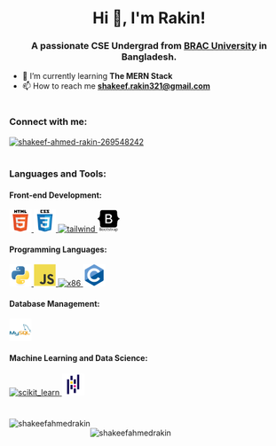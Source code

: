 <h1 align="center">Hi 👋, I'm Rakin!</h1>
<h3 align="center">
  A passionate CSE Undergrad from <a href="https://www.bracu.ac.bd/">BRAC University</a> in Bangladesh.
</h3>

- 🌱 I’m currently learning **The MERN Stack**
- 📫 How to reach me **shakeef.rakin321@gmail.com**

<h1 align="center"></h1>
<h3 align="left">Connect with me:</h3>
<p align="left">
  <a href="https://linkedin.com/in/shakeef-ahmed-rakin-269548242" target="blank"
    ><img
      align="center"
      src="https://raw.githubusercontent.com/rahuldkjain/github-profile-readme-generator/master/src/images/icons/Social/linked-in-alt.svg"
      alt="shakeef-ahmed-rakin-269548242"
      height="30"
      width="40"
  /></a>
</p>
<h1 align="center"></h1>
<h3 align="left">Languages and Tools:</h3>

<h4 align="left">Front-end Development:</h4>
<p align="left">
  <a href="https://www.w3.org/html/" target="_blank" rel="noreferrer">
    <img
      src="https://raw.githubusercontent.com/devicons/devicon/master/icons/html5/html5-original-wordmark.svg"
      alt="html5"
      width="40"
      height="40"
    />
  </a>

  <a href="https://www.w3schools.com/css/" target="_blank" rel="noreferrer">
    <img
      src="https://raw.githubusercontent.com/devicons/devicon/master/icons/css3/css3-original-wordmark.svg"
      alt="css3"
      width="40"
      height="40"
    />
  </a>
  <a href="https://tailwindcss.com/" target="_blank" rel="noreferrer">
    <img
      src="https://www.vectorlogo.zone/logos/tailwindcss/tailwindcss-icon.svg"
      alt="tailwind"
      width="40"
      height="40"
    />
  </a>
  <a href="https://getbootstrap.com" target="_blank" rel="noreferrer">
    <img
      src="https://raw.githubusercontent.com/devicons/devicon/master/icons/bootstrap/bootstrap-plain-wordmark.svg"
      alt="bootstrap"
      width="40"
      height="40"
    />
  </a>
</p>
<h4 align="left">Programming Languages:</h4>
<p align="left">
  <a href="https://www.python.org" target="_blank" rel="noreferrer">
    <img
      src="https://raw.githubusercontent.com/devicons/devicon/master/icons/python/python-original.svg"
      alt="python"
      width="40"
      height="40"
    />
  </a>
  <a
    href="https://developer.mozilla.org/en-US/docs/Web/JavaScript"
    target="_blank"
    rel="noreferrer"
  >
    <img
      src="https://raw.githubusercontent.com/devicons/devicon/master/icons/javascript/javascript-original.svg"
      alt="javascript"
      width="40"
      height="40"
    />
  </a>
  <a
    href="https://www.cs.virginia.edu/~evans/cs216/guides/x86.html"
    target="_blank"
    rel="noreferrer"
  >
    <img
      src="https://img.icons8.com/wired/64/x86.png"
      alt="x86"
      width="40"
      height="40"
    />
  </a>
  <a href="https://www.cprogramming.com/" target="_blank" rel="noreferrer">
    <img
      src="https://raw.githubusercontent.com/devicons/devicon/master/icons/c/c-original.svg"
      alt="c"
      width="40"
      height="40"
    />
  </a>
</p>

<h4 align="left">Database Management:</h4>
<p align="left">
  <a href="https://www.mysql.com/" target="_blank" rel="noreferrer">
    <img
      src="https://raw.githubusercontent.com/devicons/devicon/master/icons/mysql/mysql-original-wordmark.svg"
      alt="mysql"
      width="40"
      height="40"
    />
  </a>
</p>

<h4 align="left">Machine Learning and Data Science:</h4>
<p align="left">
  <a href="https://scikit-learn.org/" target="_blank" rel="noreferrer">
    <img
      src="https://upload.wikimedia.org/wikipedia/commons/0/05/Scikit_learn_logo_small.svg"
      alt="scikit_learn"
      width="40"
      height="40"
    />
  </a>
  <a href="https://pandas.pydata.org/" target="_blank" rel="noreferrer">
    <img
      src="https://raw.githubusercontent.com/devicons/devicon/2ae2a900d2f041da66e950e4d48052658d850630/icons/pandas/pandas-original.svg"
      alt="pandas"
      width="40"
      height="40"
    />
  </a>
</p>
<h1 align="center"></h1>
<p align="left">
  <img
    height="200"
    align="left"
    src="https://github-readme-stats.vercel.app/api/top-langs/?username=ShakeefAhmedRakin&layout=compact&title_color=fb8c00&text_color=black&icon_color=007bff&bg_color=whitec28"
    alt="shakeefahmedrakin"
    />
  <br>
  <img
    height="200"
    align="left"
    src="https://github-readme-streak-stats.herokuapp.com/?user=shakeefahmedrakin&"
    alt="shakeefahmedrakin"
  />
</p>
